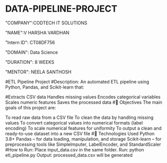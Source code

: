 # DATA-PIPELINE-PROJECT
"COMPANY":CODTECH IT SOLUTIONS

"NAME":V HARSHA VARDHAN

"Intern ID": CT08DF756

"DOMAIN": Data Science

"DURATION": 8 WEEKS

"MENTOR": NEELA SANTHOSH

#ETL Pipeline Project
#Description:
An automated ETL pipeline using Python, Pandas, and Scikit-learn that:

#Extracts CSV data
Handles missing values
Encodes categorical variables
Scales numeric features
Saves the processed data
#🎯 Objectives
The main goals of this project are:

To read raw data from a CSV file
To clean the data by handling missing values
To convert categorical values into numerical formats (label encoding)
To scale numerical features for uniformity
To output a clean and ready-to-use dataset into a new CSV file
#🧰 Technologies Used
Python 3.8+
Pandas – for data loading, manipulation, and storage
Scikit-learn – for preprocessing tools like SimpleImputer, LabelEncoder, and StandardScaler
#How to Run:
Place input_data.csv in the same folder.
Run: python etl_pipeline.py
Output: processed_data.csv will be generated
